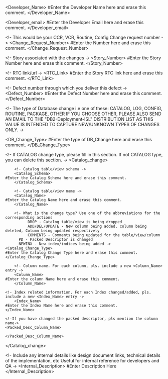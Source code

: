 <Entry>

<Developer_Name>
#Enter the Developer Name here and erase this comment.
</Developer_Name>

<Developer_email>
#Enter the Developer Email here and erase this comment.
</Developer_email>

<!- This would be your CCR, VCR, Routine, Config Change request number ->
<Change_Request_Number> 
#Enter the Number here and erase this comment.
</Change_Request_Number>

<!- Story associated with the changes ->
<Story_Number>
#Enter the Story Number here and erase this comment.
</Story_Number>

<!- RTC link/url ->
<RTC_Link>
#Enter the Story RTC link here and erase this comment.
</RTC_Link>

<!- Defect number through which you deliver this defect ->
<Defect_Number>
#Enter the Defect Number here and erase this comment.
</Defect_Number>


<!- The type of Database change i.e one of these: CATALOG, LOG, CONFIG, ROUTINE, PACKAGE, OTHER 
    IF YOU CHOOSE OTHER, PLEASE ALSO SEND AN EMAIL TO THE "DB2-Deployment-ISL"  DISTRIBUTION LIST AS
    THIS VALUE IS INTENDED TO CAPTURE NEW/UNKNOWN TYPES OF CHANGES ONLY. ->

<DB_Change_Type>
#Enter the type of DB_Change here and erase this comment.
</DB_Change_Type>


<!- If CATALOG change type, please fill in this section. If not CATALOG type, you can delete this section. ->
<Catalog_change>

        <!- Catalog table/view schema ->
        <Catalog_Schema>
	#Enter the Catalog Schema here and erase this comment.
        </Catalog_Schema>

        <!- Catalog table/view name ->
        <Catalog_Name>
	#Enter the Catalog Name here and erase this comment.
        </Catalog_Name>

        <!- What is the change type? Use one of the abbreviations for the corresponding actions
              DROP - Catalog table/view is being dropped
              ADD/DEL/UPDATE - New column being added, column being deleted, Column being updated respectively
              COMMENTS - Comments being updated for the table/view/column
	      PD - Packed Descriptor is changed
	      NEWINX - New index/indices being added ->
	<Catalog_Change_Type>
	#Enter the Catalog Change Type here and erase this comment.
	</Catalog_Change_Type>

        <!- Column name. For each column, pls. include a new <Column_Name> entry ->
        <Column_Name>
	#Enter the column Name here and erase this comment.
        </Column_Name>

	<!- Index related information. For each Index changed/added, pls. include a new <Index_Name> entry ->
        <Index_Name>
	#Enter the Index Name here and erase this comment.
	</Index_Name>

	<!-If you have changed the packed descriptor, pls mention the column name->
	<Packed_Desc_Column_Name>
	
	</Packed_Desc_Column_Name>

</Catalog_change>

<!- Include any internal details like design document links, technical details of the implementation, etc
    Useful for internal reference for developers and QA ->
<Internal_Description>
#Enter Description Here
</Internal_Description>

</Entry>
